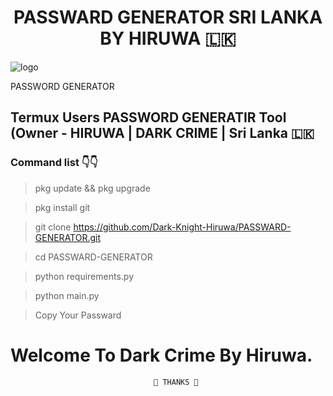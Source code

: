 <h1 align="center"><b>PASSWARD GENERATOR SRI LANKA BY HIRUWA 🇱🇰</b></h1>

![logo](https://telegra.ph/file/34f853abffa24ab51290d.jpg)

<p>PASSWORD GENERATOR</p>

## Termux Users PASSWORD GENERATIR Tool (Owner - HIRUWA | DARK CRIME | Sri Lanka 🇱🇰 

### Command list 👇👇

>pkg update && pkg upgrade

>pkg install git

>git clone https://github.com/Dark-Knight-Hiruwa/PASSWARD-GENERATOR.git

>cd PASSWARD-GENERATOR

>python requirements.py

>python main.py

>Copy Your Passward


#                         Welcome To Dark Crime By Hiruwa.

                                    💢 THANKS 💢
